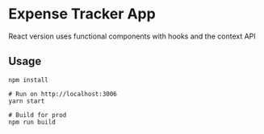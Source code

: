 # Expense Tracker App

React version uses functional components with hooks and the context API

## Usage
```
npm install

# Run on http://localhost:3006
yarn start

# Build for prod
npm run build
```